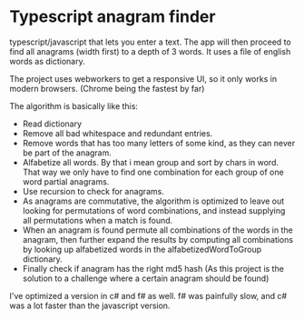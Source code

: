 # Typescript anagram finder


typescript/javascript that lets you enter a text. The app will then proceed to find all 
anagrams (width first) to a depth of 3 words. It uses a file of english words as dictionary.

The project uses webworkers to get a responsive UI, so it only works in modern browsers. (Chrome being the fastest by far)

The algorithm is basically like this:
 - Read dictionary
 - Remove all bad whitespace and redundant entries.
 - Remove words that has too many letters of some kind, as they can never be part of the anagram.
 - Alfabetize all words. By that i mean group and sort by chars in word. That way we only have to find one combination for each group of one word partial anagrams.
 - Use recursion to check for anagrams.
 - As anagrams are commutative, the algorithm is optimized to leave out looking for permutations of word combinations, and instead supplying all permutations when a match is found.
 - When an anagram is found permute all combinations of the words in the anagram, then further expand the results by computing all combinations by looking up alfabetized words in the alfabetizedWordToGroup dictionary.
 - Finally check if anagram has the right md5 hash (As this project is the solution to a challenge where a certain anagram should be found)



I've optimized a version in c# and f# as well. f# was painfully slow, and c# was a lot faster than the javascript version.